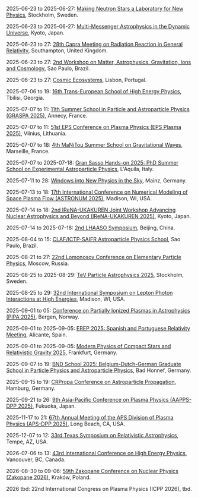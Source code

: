 2025-06-23 to 2025-06-27: [Making Neutron Stars a Laboratory for New Physics](https://indico.cern.ch/event/1411019/ "The workshop explores neutron stars as probes for new physics, focusing on astrophysics. Topics include equation of state, gravitational waves, and exotic matter. Discussions cover observational data from NICER and theoretical models, advancing fundamental physics."), Stockholm, Sweden.

2025-06-23 to 2025-06-27: [Multi-Messenger Astrophysics in the Dynamic Universe](https://indico.cern.ch/event/1402343/ "The conference explores multi-messenger astrophysics, focusing on dynamic cosmic phenomena. Topics include gravitational waves, neutrinos, and gamma-ray bursts. Discussions integrate observational data from LIGO and IceCube, advancing understanding of high-energy astrophysical processes."), Kyoto, Japan.

2025-06-23 to 27: [28th Capra Meeting on Radiation Reaction in General Relativity](https://indico.cern.ch/event/1402277/ "The meeting focuses on radiation reaction in general relativity, exploring gravitational wave emission and self-force effects. Topics include black hole perturbation theory, numerical relativity, and waveform modeling for LIGO and future detectors. Discussions advance theoretical and computational methods for understanding compact object dynamics."), Southampton, United Kingdom.

2025-06-23 to 27: [2nd Workshop on Matter, Astrophysics, Gravitation, Ions and Cosmology](https://magic2025.org/ "The workshop explores intersections of astrophysics, gravitation, and nuclear physics. Topics include gravitational waves, neutron star equations of state, and high-energy astrophysical phenomena. Discussions cover observational data from LIGO and theoretical models for compact objects and cosmological evolution."), Sao Paulo, Brazil.

2025-06-23 to 27: [Cosmic Ecosystems](https://indico.cern.ch/event/1402282/ "The workshop explores cosmic ecosystems, focusing on galaxy formation and evolution. Topics include dark matter halos, star formation, and cosmological simulations. Discussions integrate observational data from JWST and theoretical models for understanding cosmic structures."), Lisbon, Portugal.

2025-07-06 to 19: [16th Trans-European School of High Energy Physics](https://teshep.org/ "TESHEP 2025 offers training in high-energy physics, focusing on the Standard Model, collider physics, and astroparticle physics. Topics include Higgs physics, dark matter searches, and particle detection techniques. Lectures and hands-on sessions prepare students for research at facilities like CERN, emphasizing theoretical and experimental advancements."), Tbilisi, Georgia.

2025-07-07 to 11: [11th Summer School in Particle and Astroparticle Physics (GRASPA 2025)](https://graspa.org/ "The summer school introduces students to particle and astroparticle physics, covering topics like dark matter, neutrino oscillations, and cosmic rays. Lectures explore theoretical frameworks, including the Standard Model and beyond, alongside experimental techniques in high-energy physics and cosmology. Hands-on sessions focus on data analysis and detector technologies."), Annecy, France.

2025-07-07 to 11: [51st EPS Conference on Plasma Physics (EPS Plasma 2025)](https://epsplasma2025.com "EPS Plasma 2025 focuses on plasma physics, covering magnetic confinement, laser-plasma interactions, and plasma diagnostics. Topics include fusion energy, astrophysical plasmas, and plasma processing, emphasizing experimental, theoretical, and computational advancements in plasma science and applications."), Vilnius, Lithuania.

2025-07-07 to 18: [4th MaNiTou Summer School on Gravitational Waves](https://indico.cern.ch/event/1411061/ "The school trains researchers in gravitational wave physics, focusing on detection and analysis. Topics include waveform modeling, black hole mergers, and neutron star dynamics. Lectures cover observational techniques with LIGO and Virgo, alongside theoretical models for gravitational wave sources."), Marseille, France.

2025-07-07 to 2025-07-18: [Gran Sasso Hands-on 2025: PhD Summer School on Experimental Astroparticle Physics](https://www.gssi.it/research/schools-and-workshops/gran-sasso-hands-on-2025/ "The summer school trains PhD students in experimental astroparticle physics, focusing on hands-on techniques. Topics include cosmic ray detection, dark matter searches, and neutrino experiments. Lectures cover detector technologies and data analysis for astrophysical observations."), L'Aquila, Italy.

2025-07-11 to 28: [Windows into New Physics in the Sky](https://www.mitp.uni-mainz.de/windows-new-physics-2025/ "The program explores astrophysical probes for new physics, focusing on cosmic phenomena. Topics include gravitational waves, gamma-ray bursts, and dark matter signatures. Discussions cover observational data and theoretical models, advancing particle astrophysics."), Mainz, Germany.

2025-07-13 to 18: [17th International Conference on Numerical Modeling of Space Plasma Flow (ASTRONUM 2025)](https://space-science.uah.edu/astronum2025/ "ASTRONUM 2025 focuses on numerical modeling of space plasma flows, covering magnetohydrodynamics, particle-in-cell simulations, and astrophysical plasmas. Topics include solar wind, cosmic rays, and applications in space weather, emphasizing computational plasma physics for astrophysical phenomena."), Madison, WI, USA.

2025-07-14 to 18: [2nd IReNA-UKAKUREN Joint Workshop Advancing Nuclear Astrophysics and Beyond (IReNA-UKAKUREN 2025)](https://www.jinaweb.org/events/2nd-irena-ukakuren-joint-workshop-advancing-nuclear-astrophysics-and-beyond "This workshop focuses on nuclear astrophysics, covering nucleosynthesis, stellar explosions, and nuclear reactions. Topics include neutron star mergers, cosmic ray production, and applications in cosmology, emphasizing experimental and theoretical advancements in nuclear astrophysical research."), Kyoto, Japan.

2025-07-14 to 2025-07-18: [2nd LHAASO Symposium](https://english.ihep.cas.cn/lhaaso2025/ "The LHAASO Symposium explores high-energy astrophysics, focusing on cosmic ray and gamma-ray observations. Topics include LHAASO data analysis, dark matter searches, and particle acceleration. Discussions advance understanding of high-energy cosmic phenomena."), Beijing, China.

2025-08-04 to 15: [CLAF/ICTP-SAIFR Astroparticle Physics School](https://www.ictp-saifr.org/events/claf-ictp-saifr-astroparticle-physics-school/ "The school trains researchers in astroparticle physics, covering cosmic rays, neutrinos, and dark matter. Topics include multi-messenger astronomy, gamma-ray detection, and cosmological implications. Lectures emphasize experimental techniques and theoretical models for understanding high-energy astrophysical phenomena."), Sao Paulo, Brazil.

2025-08-21 to 27: [22nd Lomonosov Conference on Elementary Particle Physics](https://lomonosov-conf.sinp.msu.ru/ "The Lomonosov Conference covers elementary particle physics, focusing on the Standard Model and beyond. Topics include Higgs physics, neutrino oscillations, and dark matter searches. It discusses experimental results from LHC and astroparticle experiments, alongside theoretical advancements in particle interactions and cosmology."), Moscow, Russia.

2025-08-25 to 2025-08-29: [TeV Particle Astrophysics 2025](https://tevpa2025.org/ "TeVPA 2025 explores high-energy astrophysics, focusing on particle interactions. Topics include cosmic rays, gamma rays, and dark matter searches. Discussions cover experimental results from Fermi-LAT and theoretical models, advancing astrophysical insights."), Stockholm, Sweden.

2025-08-25 to 29: [32nd International Symposium on Lepton Photon Interactions at High Energies](https://lp2025.jp/ "LP2025 explores lepton and photon interactions, focusing on precision measurements and new physics. Topics include electroweak processes, flavor physics, and dark matter searches. The symposium discusses experimental results from LHC, Belle II, and neutrino experiments, alongside theoretical advancements."), Madison, WI, USA.

2025-09-01 to 05: [Conference on Partially Ionized Plasmas in Astrophysics (PIPA 2025)](https://uib.no/en/ppc/173827/partially-ionized-plasmas-astrophysics-pipa2025 "PIPA 2025 focuses on partially ionized plasmas in astrophysics, covering plasma dynamics, magnetic reconnection, and ionization processes. Topics include applications in stellar atmospheres, interstellar medium, and accretion disks, emphasizing computational and observational plasma astrophysics."), Bergen, Norway.

2025-09-01 to 2025-09-05: [EREP 2025: Spanish and Portuguese Relativity Meeting](https://erep2025.uv.es/ "EREP 2025 explores general relativity and gravitational physics, focusing on theoretical and observational advancements. Topics include black hole dynamics, gravitational waves, and cosmology. Discussions integrate data from LIGO and theoretical models for spacetime structures."), Alicante, Spain.

2025-09-01 to 2025-09-05: [Modern Physics of Compact Stars and Relativistic Gravity 2025](https://mpcs2025.uni-frankfurt.de/ "MPCS2025 explores compact stars and relativistic gravity, focusing on astrophysical phenomena. Topics include neutron star equations of state, black holes, and gravitational waves. Discussions advance theoretical and observational astrophysics."), Frankfurt, Germany.

2025-09-07 to 19: [BND School 2025: Belgium-Dutch-German Graduate School in Particle Physics and Astroparticle Physics](https://indico.cern.ch/event/1402311/ "The school trains graduate students in particle and astroparticle physics. Topics include Higgs physics, dark matter, and neutrino oscillations. Lectures cover experimental techniques at CERN and theoretical models, preparing students for research in high-energy physics."), Bad Honnef, Germany.

2025-09-15 to 19: [CRPropa Conference on Astroparticle Propagation](https://indico.desy.de/event/45147/ "The conference focuses on astroparticle propagation using CRPropa, exploring cosmic ray dynamics. Topics include galactic magnetic fields, ultra-high-energy cosmic rays, and simulation tools. Discussions cover applications in multi-messenger astronomy and high-energy astrophysics."), Hamburg, Germany.

2025-09-21 to 26: [9th Asia-Pacific Conference on Plasma Physics (AAPPS-DPP 2025)](https://aappsdpp.org/AAPPSDPPF/Meetings.html "AAPPS-DPP 2025 explores plasma physics, covering magnetic confinement, laser-plasma interactions, and astrophysical plasmas. Topics include fusion energy, plasma diagnostics, and applications in materials processing, emphasizing experimental, theoretical, and computational plasma science advancements."), Fukuoka, Japan.

2025-11-17 to 21: [67th Annual Meeting of the APS Division of Plasma Physics (APS-DPP 2025)](https://engage.aps.org/dpp/meetings/annual-meeting "APS-DPP 2025 focuses on plasma physics, covering magnetic confinement, laser-plasma interactions, and plasma astrophysics. Topics include fusion energy, plasma diagnostics, and applications in materials processing, emphasizing experimental, theoretical, and computational plasma science advancements."), Long Beach, CA, USA.

2025-12-07 to 12: [33rd Texas Symposium on Relativistic Astrophysics](https://texas2025.org/ "The symposium focuses on relativistic astrophysics, exploring black holes, gravitational waves, and neutron stars. Topics include merger dynamics, accretion processes, and cosmological implications. Discussions integrate observational data from LIGO, Event Horizon Telescope, and theoretical models for high-energy astrophysical phenomena."), Tempe, AZ, USA.

2026-07-06 to 13: [43rd International Conference on High Energy Physics](https://ichep2026.org/ "ICHEP 2026 covers high-energy physics, focusing on the Standard Model and beyond. Topics include Higgs physics, dark matter, and flavor physics. The conference discusses experimental results from LHC, neutrino experiments, and cosmological observations, alongside theoretical advancements in particle physics."), Vancouver, BC, Canada.

2026-08-30 to 09-06: [59th Zakopane Conference on Nuclear Physics (Zakopane 2026)](https://zakopane2026.ifj.edu.pl "Zakopane 2026 focuses on nuclear physics, covering nuclear structure, reactions, and astrophysics. Topics include quark-gluon plasma, nuclear spectroscopy, and neutrino physics, emphasizing experimental and theoretical advances in understanding nuclear phenomena and applications."), Kraków, Poland.

2026 tbd: 22nd International Congress on Plasma Physics (ICPP 2026), tbd.


